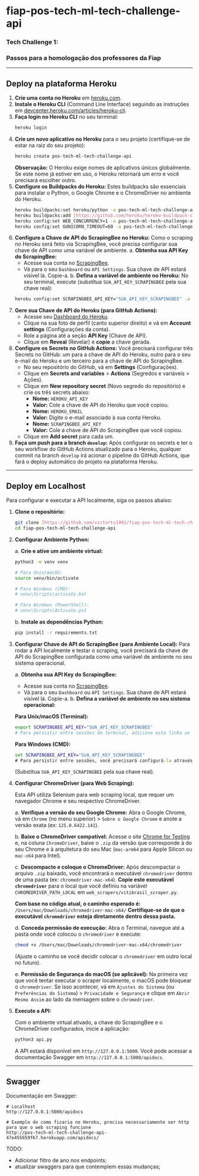 # fiap-pos-tech-ml-tech-challenge-api

### Tech Challenge 1:
### Passos para a homologação dos professores da Fiap

---

## Deploy na plataforma Heroku

1.  **Crie uma conta no Heroku** em [heroku.com](https://www.heroku.com/).
2.  **Instale o Heroku CLI** (Command Line Interface) seguindo as instruções em [devcenter.heroku.com/articles/heroku-cli](https://devcenter.heroku.com/articles/heroku-cli).
3.  **Faça login no Heroku CLI** no seu terminal:
    ```bash
    heroku login
    ```
4.  **Crie um novo aplicativo no Heroku** para o seu projeto (certifique-se de estar na raiz do seu projeto):
    ```bash
    heroku create pos-tech-ml-tech-challenge-api
    ```
    **Observação:** O Heroku exige nomes de aplicativos únicos globalmente. Se este nome já estiver em uso, o Heroku retornará um erro e você precisará escolher outro.
5.  **Configure os Buildpacks do Heroku:**
    Estes buildpacks são essenciais para instalar o Python, o Google Chrome e o ChromeDriver no ambiente do Heroku.
    ```bash
    heroku buildpacks:set heroku/python -a pos-tech-ml-tech-challenge-api
    heroku buildpacks:add [https://github.com/heroku/heroku-buildpack-chrome-for-testing](https://github.com/heroku/heroku-buildpack-chrome-for-testing) -a pos-tech-ml-tech-challenge-api
    heroku config:set WEB_CONCURRENCY=1 -a pos-tech-ml-tech-challenge-api
    heroku config:set GUNICORN_TIMEOUT=60 -a pos-tech-ml-tech-challenge-api
    ```
6.  **Configure a Chave de API do ScrapingBee no Heroku:**
    Como o scraping no Heroku será feito via ScrapingBee, você precisa configurar sua chave de API como uma variável de ambiente.
    a. **Obtenha sua API Key do ScrapingBee:**
       * Acesse sua conta no [ScrapingBee](https://www.scrapingbee.com/).
       * Vá para o seu `Dashboard` ou `API Settings`. Sua chave de API estará visível lá. Copie-a.
    b. **Defina a variável de ambiente no Heroku:**
       No seu terminal, execute (substitua `SUA_API_KEY_SCRAPINGBEE` pela sua chave real):
       ```bash
       heroku config:set SCRAPINGBEE_API_KEY="SUA_API_KEY_SCRAPINGBEE" -a pos-tech-ml-tech-challenge-api
       ```
7.  **Gere sua Chave de API do Heroku (para GitHub Actions):**
    * Acesse seu [Dashboard do Heroku](https://dashboard.heroku.com/).
    * Clique na sua foto de perfil (canto superior direito) e vá em **Account settings** (Configurações da conta).
    * Role a página até a seção **API Key** (Chave de API).
    * Clique em **Reveal** (Revelar) e **copie** a chave gerada.
8.  **Configure os Secrets no GitHub Actions:**
    Você precisará configurar três Secrets no GitHub: um para a chave de API do Heroku, outro para o seu e-mail do Heroku e um terceiro para a chave de API do ScrapingBee.
    * No seu repositório do GitHub, vá em **Settings** (Configurações).
    * Clique em **Secrets and variables** > **Actions** (Segredos e variáveis > Ações).
    * Clique em **New repository secret** (Novo segredo do repositório) e crie os três secrets abaixo:
        * **Nome:** `HEROKU_API_KEY`
        * **Valor:** Cole a chave de API do Heroku que você copiou.
        * **Nome:** `HEROKU_EMAIL`
        * **Valor:** Digite o e-mail associado à sua conta Heroku.
        * **Nome:** `SCRAPINGBEE_API_KEY`
        * **Valor:** Cole a chave de API do ScrapingBee que você copiou.
    * Clique em **Add secret** para cada um.
9.  **Faça um push para a branch `develop`:**
    Após configurar os secrets e ter o seu workflow do GitHub Actions atualizado para o Heroku, qualquer commit na branch `develop` irá acionar o pipeline do GitHub Actions, que fará o deploy automático do projeto na plataforma Heroku.

---

## Deploy em Localhost

Para configurar e executar a API localmente, siga os passos abaixo:

1.  **Clone o repositório:**

    ```bash
    git clone [https://github.com/victorts1991/fiap-pos-tech-ml-tech-challenge-api.git](https://github.com/victorts1991/fiap-pos-tech-ml-tech-challenge-api.git)
    cd fiap-pos-tech-ml-tech-challenge-api
    ```

2.  **Configurar Ambiente Python:**

    a. **Crie e ative um ambiente virtual:**

    ```bash
    python3 -m venv venv

    # Para Unix/macOS:
    source venv/bin/activate

    # Para Windows (CMD):
    # venv\Scripts\activate.bat

    # Para Windows (PowerShell):
    # venv\Scripts\Activate.ps1
    ```

    b. **Instale as dependências Python:**

    ```bash
    pip install -r requirements.txt
    ```

3.  **Configurar Chave de API do ScrapingBee (para Ambiente Local):**
    Para rodar a API localmente e testar o scraping, você precisará da chave de API do ScrapingBee configurada como uma variável de ambiente no seu sistema operacional.

    a. **Obtenha sua API Key do ScrapingBee:**
       * Acesse sua conta no [ScrapingBee](https://www.scrapingbee.com/).
       * Vá para o seu `Dashboard` ou `API Settings`. Sua chave de API estará visível lá. Copie-a.
    b. **Defina a variável de ambiente no seu sistema operacional:**

       **Para Unix/macOS (Terminal):**
       ```bash
       export SCRAPINGBEE_API_KEY="SUA_API_KEY_SCRAPINGBEE"
       # Para persistir entre sessões do terminal, adicione esta linha ao seu ~/.bashrc, ~/.zshrc ou ~/.profile
       ```

       **Para Windows (CMD):**
       ```cmd
       set SCRAPINGBEE_API_KEY="SUA_API_KEY_SCRAPINGBEE"
       # Para persistir entre sessões, você precisará configurá-la através das Propriedades do Sistema > Variáveis de Ambiente.
       ```
       (Substitua `SUA_API_KEY_SCRAPINGBEE` pela sua chave real).

4.  **Configurar ChromeDriver (para Web Scraping):**

    Esta API utiliza Selenium para web scraping local, que requer um navegador Chrome e seu respectivo ChromeDriver.

    a. **Verifique a versão do seu Google Chrome:**
       Abra o Google Chrome, vá em `Chrome` (no menu superior) > `Sobre o Google Chrome` e anote a versão exata (ex: `125.0.6422.141`).

    b. **Baixe o ChromeDriver compatível:**
       Acesse o site [Chrome for Testing](https://googlechromelabs.github.io/chrome-for-testing/) e, na coluna `ChromeDriver`, baixe o `.zip` da versão que corresponde à do seu Chrome e à arquitetura do seu Mac (`mac-arm64` para Apple Silicon ou `mac-x64` para Intel).

    c. **Descompacte e coloque o ChromeDriver:**
       Após descompactar o arquivo `.zip` baixado, você encontrará o executável `chromedriver` dentro de uma pasta (ex: `chromedriver-mac-x64`). **Copie este executável `chromedriver`** para o local que você definiu na variável `CHROMEDRIVER_PATH_LOCAL` em `web_scrapers/vitibrasil_scraper.py`.

       **Com base no código atual, o caminho esperado é:** `/Users/mac/Downloads/chromedriver-mac-x64/`
       **Certifique-se de que o executável `chromedriver` esteja diretamente dentro dessa pasta.**

    d. **Conceda permissão de execução:**
       Abra o Terminal, navegue até a pasta onde você colocou o `chromedriver` e execute:

       ```bash
       chmod +x /Users/mac/Downloads/chromedriver-mac-x64/chromedriver
       ```
       (Ajuste o caminho se você decidir colocar o `chromedriver` em outro local no futuro).

    e. **Permissão de Segurança do macOS (se aplicável):**
       Na primeira vez que você tentar executar o scraper localmente, o macOS pode bloquear o `chromedriver`. Se isso acontecer, vá em `Ajustes do Sistema` (ou `Preferências do Sistema`) > `Privacidade e Segurança` e clique em `Abrir Mesmo Assim` ao lado da mensagem sobre o `chromedriver`.

5.  **Execute a API:**

    Com o ambiente virtual ativado, a chave do ScrapingBee e o ChromeDriver configurados, inicie a aplicação:

    ```bash
    python3 api.py
    ```

    A API estará disponível em `http://127.0.0.1:5000`. Você pode acessar a documentação Swagger em `http://127.0.0.1:5000/apidocs`.

---

## Swagger

Documentação em Swagger:

```
# Localhost
http://127.0.0.1:5000/apidocs

# Exemplo de como ficaria no Heroku, precisa necessariamente ser http para que o web scraping funcione
http://pos-tech-ml-tech-challenge-api-47e455659f67.herokuapp.com/apidocs/
```


TODO: 
- Adicionar filtro de ano nos endpoints;
- atualizar swaggers para que contemplem essas mudanças;

